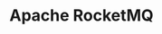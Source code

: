---
codehost: https://github.com/apache/rocketmq
logohandle: apache_rocketmq
sort: rocketmq
tags:
- apache
- mq
title: Apache RocketMQ
twitter: https://x.com/ApacheRocketMQ
website: https://rocketmq.apache.org/
---